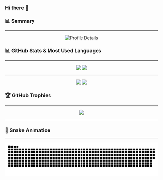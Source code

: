 ### Hi there 👋

### 📊 Summary
---

<div align="center">
  <img src="https://github-profile-summary-cards.vercel.app/api/cards/profile-details?username=tomosamp&theme=dracula" alt="Profile Details" />
</div>

### 📊 GitHub Stats & Most Used Languages
---

<div align="center">
  <img height="170px" src="http://github-profile-summary-cards.vercel.app/api/cards/repos-per-language?username=tomosamp&theme=dracula" />
  <img height="170px" src="http://github-profile-summary-cards.vercel.app/api/cards/most-commit-language?username=tomosamp&theme=dracula" />
</div>

---

<div align="center">
  <img height="170px" src="https://github-readme-stats.vercel.app/api?username=tomosamp&count_private=true&show_icons=true&theme=dracula" />
  <img height="170px" src="https://github-readme-stats.vercel.app/api/top-langs/?username=tomosamp&layout=compact&theme=dracula" />
</div>


### 🏆 GitHub Trophies
---

<div align="center">
  <img src="https://github-profile-trophy.vercel.app/?username=tomosamp&theme=onedark&column=8)](https://github.com/ryo-ma/github-profile-trophy" />
</div>

---

### 🐍 Snake Animation
---

<div align="center">
  <img src="https://raw.githubusercontent.com/tomosamp/tomosamp/output/github-contribution-grid-snake-dark.svg" />
</div>
